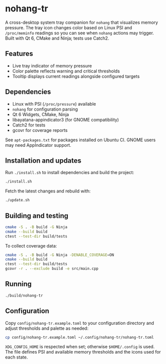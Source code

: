 # nohang-tr

A cross-desktop system tray companion for `nohang` that visualizes memory
pressure. The tray icon changes color based on Linux PSI and
`/proc/meminfo` readings so you can see when `nohang` actions may trigger.
Built with Qt 6, CMake and Ninja; tests use Catch2.

## Features

- Live tray indicator of memory pressure
- Color palette reflects warning and critical thresholds
- Tooltip displays current readings alongside configured targets

## Dependencies

- Linux with PSI (`/proc/pressure`) available
- `nohang` for configuration parsing
- Qt 6 Widgets, CMake, Ninja
- libayatana-appindicator3 (for GNOME compatibility)
- Catch2 for tests
- gcovr for coverage reports

See `apt-packages.txt` for packages installed on Ubuntu CI. GNOME users may
need AppIndicator support.

## Installation and updates

Run `./install.sh` to install dependencies and build the project:

```bash
./install.sh
```

Fetch the latest changes and rebuild with:

```bash
./update.sh
```


## Building and testing

```bash
cmake -S . -B build -G Ninja
cmake --build build
ctest --test-dir build/tests
```

To collect coverage data:

```bash
cmake -S . -B build -G Ninja -DENABLE_COVERAGE=ON
cmake --build build
ctest --test-dir build/tests
gcovr -r . --exclude build -e src/main.cpp
```

## Running

```bash
./build/nohang-tr
```

## Configuration

Copy `config/nohang-tr.example.toml` to your configuration directory and
adjust thresholds and palette as needed:

```bash
cp config/nohang-tr.example.toml ~/.config/nohang-tr/nohang-tr.toml
```

`XDG_CONFIG_HOME` is respected when set; otherwise `$HOME/.config` is used.
The file defines PSI and available memory thresholds and the icons used for
each state.

